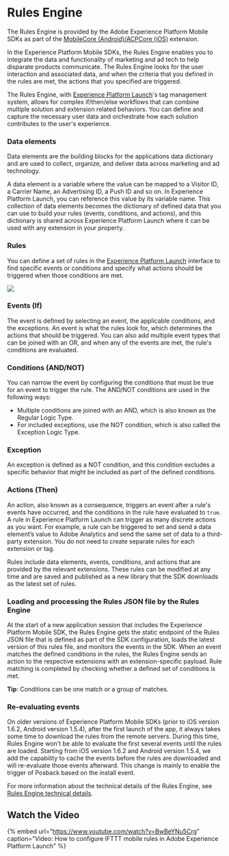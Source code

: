 # Rules Engine

The Rules Engine is provided by the Adobe Experience Platform Mobile SDKs as part of the [MobileCore \(Android\)/ACPCore \(iOS\)](https://app.gitbook.com/@aep-sdks/s/docs/~/drafts/-LzsU1nOc9yXSg36RvlZ/using-mobile-extensions/mobile-core) extension.

In the Experience Platform Mobile SDKs, the Rules Engine enables you to integrate the data and functionality of marketing and ad tech to help disparate products communicate. The Rules Engine looks for the user interaction and associated data, and when the criteria that you defined in the rules are met, the actions that you specified are triggered.

The Rules Engine, with [Experience Platform Launch](https://launch.adobe.com/)'s tag management system, allows for complex if/then/else workflows that can combine multiple solution and extension related behaviors. You can define and capture the necessary user data and orchestrate how each solution contributes to the user's experience.

### **Data elements**

Data elements are the building blocks for the applications data dictionary and are used to collect, organize, and deliver data across marketing and ad technology.

A data element is a variable where the value can be mapped to a Visitor ID, a Carrier Name, an Advertising ID, a Push ID and so on. In Experience Platform Launch, you can reference this value by its variable name. This collection of data elements becomes the dictionary of defined data that you can use to build your rules \(events, conditions, and actions\), and this dictionary is shared across Experience Platform Launch where it can be used with any extension in your property.

### **Rules**

You can define a set of rules in the [Experience Platform Launch](https://launch.adobe.com/) interface to find specific events or conditions and specify what actions should be triggered when those conditions are met.

![](../../../.gitbook/assets/rule_example.png)

### **Events \(If\)**

The event is defined by selecting an event, the applicable conditions, and the exceptions. An event is what the rules look for, which determines the actions that should be triggered. You can also add multiple event types that can be joined with an OR, and when any of the events are met, the rule's conditions are evaluated.

### **Conditions \(AND/NOT\)**

You can narrow the event by configuring the conditions that must be true for an event to trigger the rule. The AND/NOT conditions are used in the following ways:

* Multiple conditions are joined with an AND, which is also known as the Regular Logic Type. 
* For included exceptions, use the NOT condition, which is also called the Exception Logic Type. 

### **Exception**

An exception is defined as a NOT condition, and this condition excludes a specific behavior that might be included as part of the defined conditions.

### **Actions \(Then\)**

An action, also known as a consequence, triggers an event after a rule's events have occurred, and the conditions in the rule have evaluated to `true`. A rule in Experience Platform Launch can trigger as many discrete actions as you want. For example, a rule can be triggered to set and send a data element’s value to Adobe Analytics and send the same set of data to a third-party extension. You do not need to create separate rules for each extension or tag.

Rules include data elements, events, conditions, and actions that are provided by the relevant extensions. These rules can be modified at any time and are saved and published as a new library that the SDK downloads as the latest set of rules.

### **Loading and processing the Rules JSON file by the Rules Engine**

At the start of a new application session that includes the Experience Platform Mobile SDK, the Rules Engine gets the static endpoint of the Rules JSON file that is defined as part of the SDK configuration, loads the latest version of this rules file, and monitors the events in the SDK. When an event matches the defined conditions in the rules, the Rules Engine sends an action to the respective extensions with an extension-specific payload. Rule matching is completed by checking whether a defined set of conditions is met.

**Tip**: Conditions can be one match or a group of matches.

### **Re-evaluating events**

On older versions of Experience Platform Mobile SDKs \(prior to iOS version 1.6.2, Android version 1.5.4\), after the first launch of the app, it always takes some time to download the rules from the remote servers. During this time, Rules Engine won't be able to evaluate the first several events until the rules are loaded. Starting from iOS version 1.6.2 and Android version 1.5.4, we add the capability to cache the events before the rules are downloaded and will re-evaluate those events afterward. This change is mainly to enable the trigger of Posback based on the install event.

For more information about the technical details of the Rules Engine, see [Rules Engine technical details](https://aep-sdks.gitbook.io/docs/using-mobile-extensions/mobile-core/rules-engine/rules-engine-details).

## Watch the Video

{% embed url="https://www.youtube.com/watch?v=BwBeYNu5Crg" caption="Video: How to configure IFTTT mobile rules in Adobe Experience Platform Launch" %}

